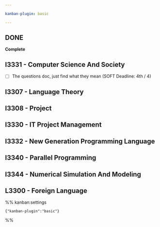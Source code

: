 ```yaml
---

kanban-plugin: basic

---
```


## DONE

**Complete**


## I3331 - Computer Science And Society

- [ ] The questions doc, just find what they mean (SOFT Deadline: 4th / 4)


## I3307 - Language Theory



## I3308 - Project



## I3330 - IT Project Management



## I3332 - New Generation Programming Language



## I3340 - Parallel Programming



## I3344 - Numerical Simulation And Modeling



## L3300 - Foreign Language





%% kanban:settings
```
{"kanban-plugin":"basic"}
```
%%